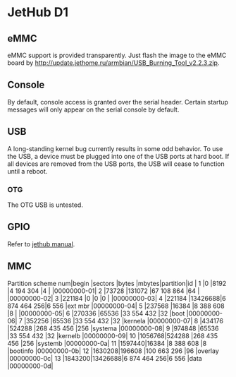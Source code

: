 # JetHub D1

## eMMC

eMMC support is provided transparently. Just flash the image to the eMMC board by http://update.jethome.ru/armbian/USB_Burning_Tool_v2.2.3.zip.

## Console

By default, console access is granted over the serial header. Certain startup messages will only appear on the serial console by default. 

## USB

A long-standing kernel bug currently results in some odd behavior. To use the USB, a device must be plugged into one of the USB ports at hard boot. If all devices are removed from the USB ports, the USB will cease to function until a reboot.

### OTG

The OTG USB is untested.

## GPIO

Refer to [jethub manual](https://).

## MMC
Partition scheme
num|begin  |sectors |bytes        |mbytes|partition|id         |
1  |0      |8192    |4 194 304    |4     |         |00000000-01|
2  |73728  |131072  |67 108 864   |64    |         |00000000-02|
3  |221184 |0       |0            |0     |         |00000000-03|
4  |221184 |13426688|6 874 464 256|6 556 |ext mbr  |00000000-04|
5  |237568 |16384   |8 388 608    |8     |         |00000000-05|
6  |270336 |65536   |33 554 432   |32    |boot     |00000000-06|
7  |352256 |65536   |33 554 432   |32    |kernela  |00000000-07|
8  |434176 |524288  |268 435 456  |256   |systema  |00000000-08|
9  |974848 |65536   |33 554 432   |32    |kernelb  |00000000-09|
10 |1056768|524288  |268 435 456  |256   |systemb  |00000000-0a|
11 |1597440|16384   |8 388 608    |8     |bootinfo |00000000-0b|
12 |1630208|196608  |100 663 296  |96    |overlay  |00000000-0c|
13 |1843200|13426688|6 874 464 256|6 556 |data     |00000000-0d|
